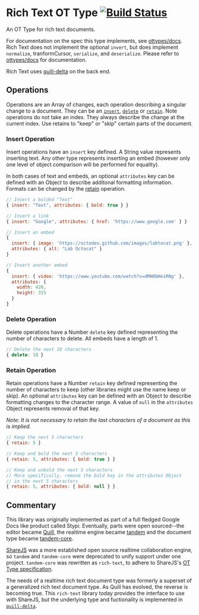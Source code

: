 # Rich Text OT Type [![Build Status](https://travis-ci.org/ottypes/rich-text.svg?branch=master)](https://travis-ci.org/ottypes/rich-text)

An OT Type for rich text documents.

For documentation on the spec this type implements, see [ottypes/docs](https://github.com/ottypes/docs). Rich Text does not implement the optional `invert`, but does implement `normalize`, tranformCursor, `serialize`, and `deserialize`. Please refer to [ottypes/docs](https://github.com/ottypes/docs) for documentation.

Rich Text uses [quill-delta](https://github.com/quilljs/delta) on the back end.


## Operations

Operations are an Array of changes, each operation describing a singular change to a document. They can be an [`insert`](#insert-operation), [`delete`](#delete-operation) or [`retain`](#retain-operation). Note operations do not take an index. They always describe the change at the current index. Use retains to "keep" or "skip" certain parts of the document.


### Insert Operation

Insert operations have an `insert` key defined. A String value represents inserting text. Any other type represents inserting an embed (however only one level of object comparison will be performed for equality).

In both cases of text and embeds, an optional `attributes` key can be defined with an Object to describe additonal formatting information. Formats can be changed by the [retain](#retain) operation.

```js
// Insert a bolded "Text"
{ insert: "Text", attributes: { bold: true } }

// Insert a link
{ insert: "Google", attributes: { href: 'https://www.google.com' } }

// Insert an embed
{
  insert: { image: 'https://octodex.github.com/images/labtocat.png' },
  attributes: { alt: "Lab Octocat" }
}

// Insert another embed
{
  insert: { video: 'https://www.youtube.com/watch?v=dMH0bHeiRNg' },
  attributes: {
    width: 420,
    height: 315
  }
}
```

### Delete Operation

Delete operations have a Number `delete` key defined representing the number of characters to delete. All embeds have a length of 1.

```js
// Delete the next 10 characters
{ delete: 10 }
```

### Retain Operation

Retain operations have a Number `retain` key defined representing the number of characters to keep (other libraries might use the name keep or skip). An optional `attributes` key can be defined with an Object to describe formatting changes to the character range. A value of `null` in the `attributes` Object represents removal of that key.

*Note: It is not necessary to retain the last characters of a document as this is implied.*

```js
// Keep the next 5 characters
{ retain: 5 }

// Keep and bold the next 5 characters
{ retain: 5, attributes: { bold: true } }

// Keep and unbold the next 5 characters
// More specifically, remove the bold key in the attributes Object
// in the next 5 characters
{ retain: 5, attributes: { bold: null } }
```


## Commentary

This library was originally implemented as part of a full fledged Google Docs like product called Stypi. Eventually, parts were open sourced--the editor became [Quill](https://github.com/quilljs/quill), the realtime engine became [tandem](https://github.com/tandem/tandem) and the document type became [tandem-core](https://github.com/tandem/tandem-core).

[ShareJS](https://github.com/josephg/ShareJS) was a more established open source realtime collaboration engine, so `tandem` and `tandem-core` were deprecated to unify support under one project. `tandem-core` was rewritten as `rich-text`, to adhere to ShareJS's [OT Type specification](https://github.com/ottypes/docs).

The needs of a realtime rich text document type was formerly a superset of a generalized rich text document type. As Quill has evolved, the reverse is becoming true. This `rich-text` library today provides the interface to use with ShareJS, but the underlying type and fuctionality is implemented in [`quill-delta`](https://github.com/quilljs/delta).

